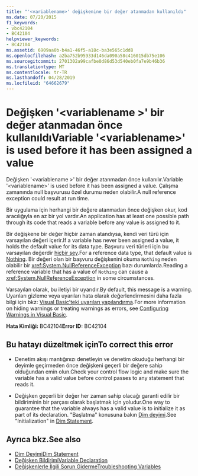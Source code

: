 ```yaml
---
title: "'<variablename>' değişkenine bir değer atanmadan kullanıldı"
ms.date: 07/20/2015
f1_keywords:
- vbc42104
- BC42104
helpviewer_keywords:
- BC42104
ms.assetid: 6909aa0b-b4a1-46f5-a18c-ba3e565c1dd8
ms.openlocfilehash: a2ba752b95933d146da090a58c416015db75e106
ms.sourcegitcommit: 2701302a99cafbe0d86d53d540eb0fa7e9b46b36
ms.translationtype: MT
ms.contentlocale: tr-TR
ms.lasthandoff: 04/28/2019
ms.locfileid: "64662679"
---
```

# <a name="variable-variablename-is-used-before-it-has-been-assigned-a-value"></a><span data-ttu-id="fd749-102">Değişken '\<variablename >' bir değer atanmadan önce kullanıldı</span><span class="sxs-lookup"><span data-stu-id="fd749-102">Variable '\<variablename>' is used before it has been assigned a value</span></span>
<span data-ttu-id="fd749-103">Değişken '\<variablename >' bir değer atanmadan önce kullanılır.</span><span class="sxs-lookup"><span data-stu-id="fd749-103">Variable '\<variablename>' is used before it has been assigned a value.</span></span> <span data-ttu-id="fd749-104">Çalışma zamanında null başvurusu özel durumu neden olabilir.</span><span class="sxs-lookup"><span data-stu-id="fd749-104">A null reference exception could result at run time.</span></span>  
  
 <span data-ttu-id="fd749-105">Bir uygulama için herhangi bir değere atanmadan önce değişken okur, kod aracılığıyla en az bir yol vardır.</span><span class="sxs-lookup"><span data-stu-id="fd749-105">An application has at least one possible path through its code that reads a variable before any value is assigned to it.</span></span>  
  
 <span data-ttu-id="fd749-106">Bir değişkene bir değer hiçbir zaman atandıysa, kendi veri türü için varsayılan değeri içerir.</span><span class="sxs-lookup"><span data-stu-id="fd749-106">If a variable has never been assigned a value, it holds the default value for its data type.</span></span> <span data-ttu-id="fd749-107">Başvuru veri türleri için bu varsayılan değerdir [hiçbir şey](../../../visual-basic/language-reference/nothing.md).</span><span class="sxs-lookup"><span data-stu-id="fd749-107">For a reference data type, that default value is [Nothing](../../../visual-basic/language-reference/nothing.md).</span></span> <span data-ttu-id="fd749-108">Bir değeri olan bir başvuru değişkenini okuma `Nothing` neden olabilir bir <xref:System.NullReferenceException> bazı durumlarda.</span><span class="sxs-lookup"><span data-stu-id="fd749-108">Reading a reference variable that has a value of `Nothing` can cause a <xref:System.NullReferenceException> in some circumstances.</span></span>  
  
 <span data-ttu-id="fd749-109">Varsayılan olarak, bu iletiyi bir uyarıdır.</span><span class="sxs-lookup"><span data-stu-id="fd749-109">By default, this message is a warning.</span></span> <span data-ttu-id="fd749-110">Uyarıları gizleme veya uyarıları hata olarak değerlendirmesini daha fazla bilgi için bkz: [Visual Basic'teki uyarıları yapılandırma](/visualstudio/ide/configuring-warnings-in-visual-basic).</span><span class="sxs-lookup"><span data-stu-id="fd749-110">For more information on hiding warnings or treating warnings as errors, see [Configuring Warnings in Visual Basic](/visualstudio/ide/configuring-warnings-in-visual-basic).</span></span>  
  
 <span data-ttu-id="fd749-111">**Hata Kimliği:** BC42104</span><span class="sxs-lookup"><span data-stu-id="fd749-111">**Error ID:** BC42104</span></span>  
  
## <a name="to-correct-this-error"></a><span data-ttu-id="fd749-112">Bu hatayı düzeltmek için</span><span class="sxs-lookup"><span data-stu-id="fd749-112">To correct this error</span></span>  
  
- <span data-ttu-id="fd749-113">Denetim akışı mantığınızı denetleyin ve denetim okuduğu herhangi bir deyimle geçirmeden önce değişkeni geçerli bir değere sahip olduğundan emin olun.</span><span class="sxs-lookup"><span data-stu-id="fd749-113">Check your control flow logic and make sure the variable has a valid value before control passes to any statement that reads it.</span></span>  
  
- <span data-ttu-id="fd749-114">Değişken geçerli bir değer her zaman sahip olacağı garanti edilir bir bildiriminin bir parçası olarak başlatmak için yoludur.</span><span class="sxs-lookup"><span data-stu-id="fd749-114">One way to guarantee that the variable always has a valid value is to initialize it as part of its declaration.</span></span> <span data-ttu-id="fd749-115">"Başlatma" konusuna bakın [Dim deyimi](../../../visual-basic/language-reference/statements/dim-statement.md).</span><span class="sxs-lookup"><span data-stu-id="fd749-115">See "Initialization" in [Dim Statement](../../../visual-basic/language-reference/statements/dim-statement.md).</span></span>  
  
## <a name="see-also"></a><span data-ttu-id="fd749-116">Ayrıca bkz.</span><span class="sxs-lookup"><span data-stu-id="fd749-116">See also</span></span>

- [<span data-ttu-id="fd749-117">Dim Deyimi</span><span class="sxs-lookup"><span data-stu-id="fd749-117">Dim Statement</span></span>](../../../visual-basic/language-reference/statements/dim-statement.md)
- [<span data-ttu-id="fd749-118">Değişken Bildirimi</span><span class="sxs-lookup"><span data-stu-id="fd749-118">Variable Declaration</span></span>](../../../visual-basic/programming-guide/language-features/variables/variable-declaration.md)
- [<span data-ttu-id="fd749-119">Değişkenlerle İlgili Sorun Giderme</span><span class="sxs-lookup"><span data-stu-id="fd749-119">Troubleshooting Variables</span></span>](../../../visual-basic/programming-guide/language-features/variables/troubleshooting-variables.md)
